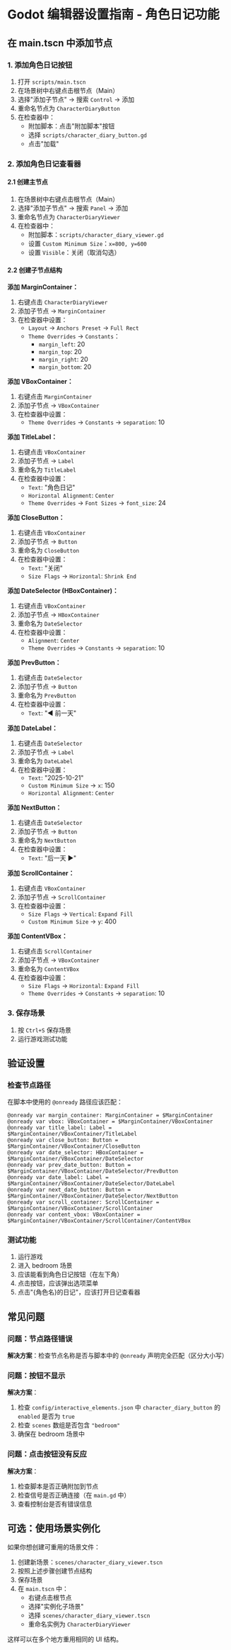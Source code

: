 # Godot 编辑器设置指南 - 角色日记功能

## 在 main.tscn 中添加节点

### 1. 添加角色日记按钮

1. 打开 `scripts/main.tscn`
2. 在场景树中右键点击根节点（Main）
3. 选择"添加子节点" → 搜索 `Control` → 添加
4. 重命名节点为 `CharacterDiaryButton`
5. 在检查器中：
   - 附加脚本：点击"附加脚本"按钮
   - 选择 `scripts/character_diary_button.gd`
   - 点击"加载"

### 2. 添加角色日记查看器

#### 2.1 创建主节点
1. 在场景树中右键点击根节点（Main）
2. 选择"添加子节点" → 搜索 `Panel` → 添加
3. 重命名节点为 `CharacterDiaryViewer`
4. 在检查器中：
   - 附加脚本：`scripts/character_diary_viewer.gd`
   - 设置 `Custom Minimum Size`：`x=800, y=600`
   - 设置 `Visible`：关闭（取消勾选）

#### 2.2 创建子节点结构

**添加 MarginContainer：**
1. 右键点击 `CharacterDiaryViewer`
2. 添加子节点 → `MarginContainer`
3. 在检查器中设置：
   - `Layout` → `Anchors Preset` → `Full Rect`
   - `Theme Overrides` → `Constants`：
     - `margin_left`: 20
     - `margin_top`: 20
     - `margin_right`: 20
     - `margin_bottom`: 20

**添加 VBoxContainer：**
1. 右键点击 `MarginContainer`
2. 添加子节点 → `VBoxContainer`
3. 在检查器中设置：
   - `Theme Overrides` → `Constants` → `separation`: 10

**添加 TitleLabel：**
1. 右键点击 `VBoxContainer`
2. 添加子节点 → `Label`
3. 重命名为 `TitleLabel`
4. 在检查器中设置：
   - `Text`: "角色日记"
   - `Horizontal Alignment`: `Center`
   - `Theme Overrides` → `Font Sizes` → `font_size`: 24

**添加 CloseButton：**
1. 右键点击 `VBoxContainer`
2. 添加子节点 → `Button`
3. 重命名为 `CloseButton`
4. 在检查器中设置：
   - `Text`: "关闭"
   - `Size Flags` → `Horizontal`: `Shrink End`

**添加 DateSelector (HBoxContainer)：**
1. 右键点击 `VBoxContainer`
2. 添加子节点 → `HBoxContainer`
3. 重命名为 `DateSelector`
4. 在检查器中设置：
   - `Alignment`: `Center`
   - `Theme Overrides` → `Constants` → `separation`: 10

**添加 PrevButton：**
1. 右键点击 `DateSelector`
2. 添加子节点 → `Button`
3. 重命名为 `PrevButton`
4. 在检查器中设置：
   - `Text`: "◀ 前一天"

**添加 DateLabel：**
1. 右键点击 `DateSelector`
2. 添加子节点 → `Label`
3. 重命名为 `DateLabel`
4. 在检查器中设置：
   - `Text`: "2025-10-21"
   - `Custom Minimum Size` → `x`: 150
   - `Horizontal Alignment`: `Center`

**添加 NextButton：**
1. 右键点击 `DateSelector`
2. 添加子节点 → `Button`
3. 重命名为 `NextButton`
4. 在检查器中设置：
   - `Text`: "后一天 ▶"

**添加 ScrollContainer：**
1. 右键点击 `VBoxContainer`
2. 添加子节点 → `ScrollContainer`
3. 在检查器中设置：
   - `Size Flags` → `Vertical`: `Expand Fill`
   - `Custom Minimum Size` → `y`: 400

**添加 ContentVBox：**
1. 右键点击 `ScrollContainer`
2. 添加子节点 → `VBoxContainer`
3. 重命名为 `ContentVBox`
4. 在检查器中设置：
   - `Size Flags` → `Horizontal`: `Expand Fill`
   - `Theme Overrides` → `Constants` → `separation`: 10

### 3. 保存场景

1. 按 `Ctrl+S` 保存场景
2. 运行游戏测试功能

## 验证设置

### 检查节点路径

在脚本中使用的 `@onready` 路径应该匹配：

```gdscript
@onready var margin_container: MarginContainer = $MarginContainer
@onready var vbox: VBoxContainer = $MarginContainer/VBoxContainer
@onready var title_label: Label = $MarginContainer/VBoxContainer/TitleLabel
@onready var close_button: Button = $MarginContainer/VBoxContainer/CloseButton
@onready var date_selector: HBoxContainer = $MarginContainer/VBoxContainer/DateSelector
@onready var prev_date_button: Button = $MarginContainer/VBoxContainer/DateSelector/PrevButton
@onready var date_label: Label = $MarginContainer/VBoxContainer/DateSelector/DateLabel
@onready var next_date_button: Button = $MarginContainer/VBoxContainer/DateSelector/NextButton
@onready var scroll_container: ScrollContainer = $MarginContainer/VBoxContainer/ScrollContainer
@onready var content_vbox: VBoxContainer = $MarginContainer/VBoxContainer/ScrollContainer/ContentVBox
```

### 测试功能

1. 运行游戏
2. 进入 bedroom 场景
3. 应该能看到角色日记按钮（在左下角）
4. 点击按钮，应该弹出选项菜单
5. 点击"{角色名}的日记"，应该打开日记查看器

## 常见问题

### 问题：节点路径错误
**解决方案**：检查节点名称是否与脚本中的 `@onready` 声明完全匹配（区分大小写）

### 问题：按钮不显示
**解决方案**：
1. 检查 `config/interactive_elements.json` 中 `character_diary_button` 的 `enabled` 是否为 `true`
2. 检查 `scenes` 数组是否包含 `"bedroom"`
3. 确保在 bedroom 场景中

### 问题：点击按钮没有反应
**解决方案**：
1. 检查脚本是否正确附加到节点
2. 检查信号是否正确连接（在 `main.gd` 中）
3. 查看控制台是否有错误信息

## 可选：使用场景实例化

如果你想创建可重用的场景文件：

1. 创建新场景：`scenes/character_diary_viewer.tscn`
2. 按照上述步骤创建节点结构
3. 保存场景
4. 在 `main.tscn` 中：
   - 右键点击根节点
   - 选择"实例化子场景"
   - 选择 `scenes/character_diary_viewer.tscn`
   - 重命名实例为 `CharacterDiaryViewer`

这样可以在多个地方重用相同的 UI 结构。
